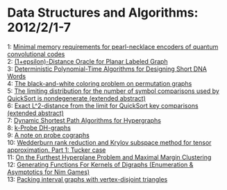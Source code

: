 # Data Structures and Algorithms: 2012/2/1-7  
1: [Minimal memory requirements for pearl-necklace encoders of quantum  convolutional codes](https://doi.org/10.48550/arXiv.1004.5179)  
2: [(1+epsilon)-Distance Oracle for Planar Labeled Graph](https://doi.org/10.48550/arXiv.1112.6256)  
3: [Deterministic Polynomial-Time Algorithms for Designing Short DNA Words](https://doi.org/10.48550/arXiv.1201.6358)  
4: [The black-and-white coloring problem on permutation graphs](https://doi.org/10.48550/arXiv.1201.6421)  
5: [The limiting distribution for the number of symbol comparisons used by  QuickSort is nondegenerate (extended abstract)](https://doi.org/10.48550/arXiv.1201.6444)  
6: [Exact L^2-distance from the limit for QuickSort key comparisons  (extended abstract)](https://doi.org/10.48550/arXiv.1201.6445)  
7: [Dynamic Shortest Path Algorithms for Hypergraphs](https://doi.org/10.48550/arXiv.1202.0082)  
8: [k-Probe DH-graphs](https://doi.org/10.48550/arXiv.1201.6207)  
9: [A note on probe cographs](https://doi.org/10.48550/arXiv.1202.0364)  
10: [Wedderburn rank reduction and Krylov subspace method for tensor  approximation. Part 1: Tucker case](https://doi.org/10.48550/arXiv.1004.1986)  
11: [On the Furthest Hyperplane Problem and Maximal Margin Clustering](https://doi.org/10.48550/arXiv.1107.1358)  
12: [Generating Functions For Kernels of Digraphs (Enumeration & Asymptotics  for Nim Games)](https://doi.org/10.48550/arXiv.math/0411138)  
13: [Packing interval graphs with vertex-disjoint triangles](https://doi.org/10.48550/arXiv.1202.1041)  